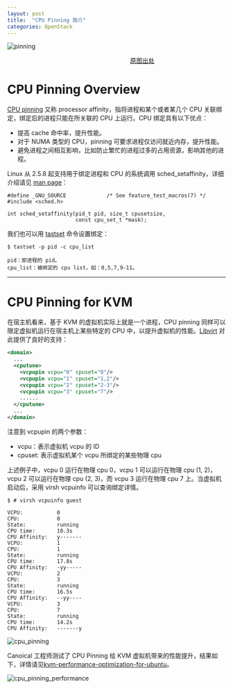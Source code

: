```yaml
---
layout: post
title:  "CPU Pinning 简介"
categories: OpenStack
---
```


![pinning](http://7xp2eu.com1.z0.glb.clouddn.com/ping_cpu_twi.png)

&nbsp;&nbsp;&nbsp;&nbsp;&nbsp;&nbsp;&nbsp;&nbsp;&nbsp;&nbsp;&nbsp;&nbsp;&nbsp;&nbsp;&nbsp;&nbsp;&nbsp;&nbsp;&nbsp;&nbsp;&nbsp;&nbsp;&nbsp;&nbsp;&nbsp;&nbsp;&nbsp;&nbsp;&nbsp;&nbsp;&nbsp;&nbsp;&nbsp;&nbsp;&nbsp;&nbsp;&nbsp;&nbsp;&nbsp;&nbsp;&nbsp;&nbsp;&nbsp;&nbsp;&nbsp;&nbsp;&nbsp;&nbsp;&nbsp;&nbsp;&nbsp;&nbsp;&nbsp;&nbsp;&nbsp;&nbsp;&nbsp;&nbsp;&nbsp;&nbsp;&nbsp;&nbsp;&nbsp;&nbsp;&nbsp;&nbsp;&nbsp;&nbsp;&nbsp;&nbsp;&nbsp;&nbsp;[原图出处](http://www.adweek.com/socialtimes/the-one-thing-missing-from-your-twitter-profile-strategy-pinned-tweets/625869)

# CPU Pinning Overview

[CPU pinning](https://en.wikipedia.org/wiki/Processor_affinity) 又称 processor affinity，指将进程和某个或者某几个 CPU 关联绑定，绑定后的进程只能在所关联的 CPU 上运行。CPU 绑定具有以下优点：

- 提高 cache 命中率，提升性能。
- 对于 NUMA 类型的 CPU，pinning 可要求进程仅访问就近内存，提升性能。
- 避免进程之间相互影响，比如防止繁忙的进程过多的占用资源，影响其他的进程。

Linux 从 2.5.8 起支持用于绑定进程和 CPU 的系统调用  sched\_setaffinity，详细介绍请见 [man page](http://man7.org/linux/man-pages/man2/sched_setaffinity.2.html)：

~~~
#define _GNU_SOURCE             /* See feature_test_macros(7) */
#include <sched.h>

int sched_setaffinity(pid_t pid, size_t cpusetsize,
                      const cpu_set_t *mask);
~~~

我们也可以用 [tastset](http://linux.die.net/man/1/taskset) 命令设置绑定：

~~~
$ tastset -p pid -c cpu_list

pid：即进程的 pid。
cpu_list：被绑定的 cpu list，如：0,5,7,9-11。
~~~

----------

# CPU Pinning for KVM

在宿主机看来，基于 KVM 的虚拟机实际上就是一个进程，CPU pinning 同样可以限定虚拟机运行在宿主机上某些特定的 CPU 中，以提升虚拟机的性能。[Libvirt](https://libvirt.org/formatdomain.html#elementsCPUTuning) 对此提供了良好的支持：

~~~xml
<domain>
  ...
  <cputune>
    <vcpupin vcpu="0" cpuset="0"/>
    <vcpupin vcpu="1" cpuset="1,2"/>
    <vcpupin vcpu="2" cpuset="2-3"/>
    <vcpupin vcpu="3" cpuset="7"/>
    ......
  </cputune>
  ...
</domain>
~~~

注意到 vcpupin 的两个参数：

- vcpu：表示虚拟机 vcpu 的 ID
- cpuset: 表示虚拟机某个 vcpu 所绑定的某些物理 cpu

上述例子中，vcpu 0 运行在物理 cpu 0，vcpu 1 可以运行在物理 cpu (1, 2)，vcpu 2 可以运行在物理 cpu (2, 3)，而 vcpu 3 运行在物理 cpu 7 上。当虚拟机启动后，采用 virsh vcpuinfo 可以查询绑定详情。

~~~
$ # virsh vcpuinfo guest

VCPU:           0
CPU:            0
State:          running
CPU time:       10.3s
CPU Affinity:   y-------
VCPU:           1
CPU:            1
State:          running
CPU time:       17.8s
CPU Affinity:   -yy-----
VCPU:           2
CPU:            3
State:          running
CPU time:       16.5s
CPU Affinity:   --yy----
VCPU:           3
CPU:            7
State:          running
CPU time:       14.2s
CPU Affinity:   -------y
~~~

![cpu_pinning](http://7xp2eu.com1.z0.glb.clouddn.com/kvm_cpu_pinning.png)

Canoical 工程师测试了 CPU Pinning 给 KVM 虚拟机带来的性能提升，结果如下，详情请见[kvm-performance-optimization-for-ubuntu](http://www.slideshare.net/janghoonsim/kvm-performance-optimization-for-ubuntu)。

![cpu_pinning_performance](http://7xp2eu.com1.z0.glb.clouddn.com/kvm-performance-optimization-for-ubuntu.jpg)
